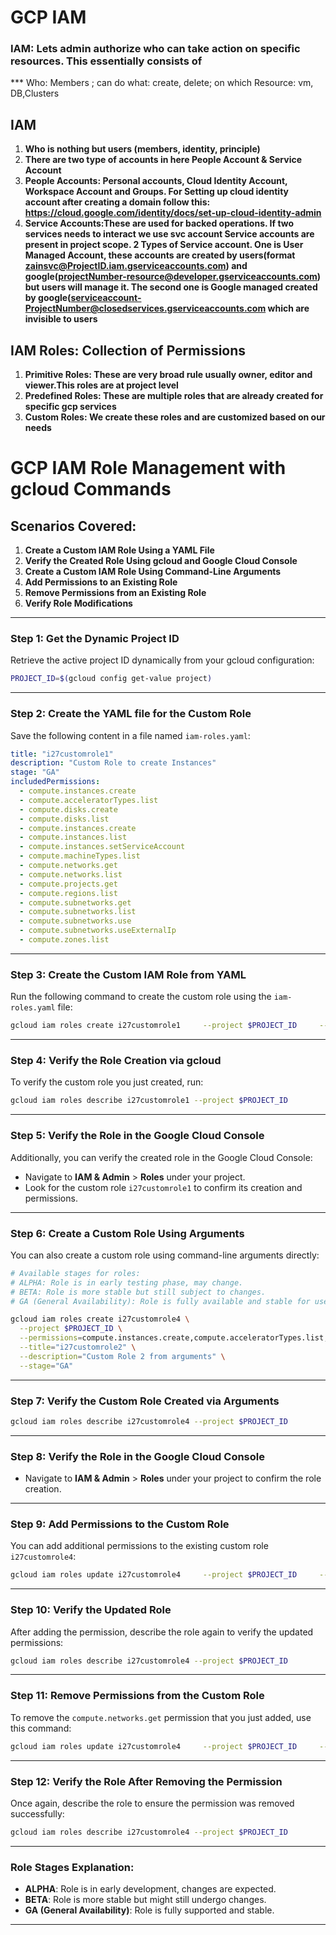 # GCP IAM
### IAM: Lets admin authorize who can take action on specific resources. This essentially consists of
*** Who: Members ; can do what: create, delete; on which Resource: vm, DB,Clusters

## IAM
1. **Who is nothing but users (members, identity, principle)**
2. **There are two type of accounts in here People Account & Service Account**
3. **People Accounts: Personal accounts, Cloud Identity Account, Workspace Account and Groups. For Setting up cloud identity account after creating a domain follow this: https://cloud.google.com/identity/docs/set-up-cloud-identity-admin**
4. **Service Accounts:These are used for backed operations. If two services needs to interact we use svc account Service accounts are present in project scope. 2 Types of Service account. One is User Managed Account, these accounts are created by users(format zainsvc@ProjectID.iam.gserviceaccounts.com) and google(projectNumber-resource@developer.gserviceaccounts.com) but users will manage it. The second one is Google managed created by google(serviceaccount-ProjectNumber@closedservices.gserviceaccounts.com which are invisible to users**

## IAM Roles: Collection of Permissions
1. **Primitive Roles: These are very broad rule usually owner, editor and viewer.This roles are at project level**
2. **Predefined Roles: These are multiple roles that are already created for specific gcp services**
3. **Custom Roles: We create these roles and are customized based on our needs**



# GCP IAM Role Management with gcloud Commands

## Scenarios Covered:
1. **Create a Custom IAM Role Using a YAML File**  
2. **Verify the Created Role Using gcloud and Google Cloud Console**  
3. **Create a Custom IAM Role Using Command-Line Arguments**  
4. **Add Permissions to an Existing Role**  
5. **Remove Permissions from an Existing Role**  
6. **Verify Role Modifications**  

---

### Step 1: Get the Dynamic Project ID
Retrieve the active project ID dynamically from your gcloud configuration:

```bash
PROJECT_ID=$(gcloud config get-value project)
```

---

### Step 2: Create the YAML file for the Custom Role
Save the following content in a file named `iam-roles.yaml`:

```yaml
title: "i27customrole1"
description: "Custom Role to create Instances"
stage: "GA"
includedPermissions:
  - compute.instances.create 
  - compute.acceleratorTypes.list
  - compute.disks.create
  - compute.disks.list
  - compute.instances.create
  - compute.instances.list
  - compute.instances.setServiceAccount
  - compute.machineTypes.list
  - compute.networks.get
  - compute.networks.list
  - compute.projects.get
  - compute.regions.list
  - compute.subnetworks.get
  - compute.subnetworks.list
  - compute.subnetworks.use
  - compute.subnetworks.useExternalIp
  - compute.zones.list
```

---

### Step 3: Create the Custom IAM Role from YAML
Run the following command to create the custom role using the `iam-roles.yaml` file:

```bash
gcloud iam roles create i27customrole1     --project $PROJECT_ID     --file iam-roles.yaml
```

---

### Step 4: Verify the Role Creation via gcloud
To verify the custom role you just created, run:

```bash
gcloud iam roles describe i27customrole1 --project $PROJECT_ID
```

---

### Step 5: Verify the Role in the Google Cloud Console
Additionally, you can verify the created role in the Google Cloud Console:
- Navigate to **IAM & Admin** > **Roles** under your project.
- Look for the custom role `i27customrole1` to confirm its creation and permissions.

---

### Step 6: Create a Custom Role Using Arguments

You can also create a custom role using command-line arguments directly:

```bash
# Available stages for roles:
# ALPHA: Role is in early testing phase, may change.
# BETA: Role is more stable but still subject to changes.
# GA (General Availability): Role is fully available and stable for use.

gcloud iam roles create i27customrole4 \
  --project $PROJECT_ID \
  --permissions=compute.instances.create,compute.acceleratorTypes.list,compute.disks.create \
  --title="i27customrole2" \
  --description="Custom Role 2 from arguments" \
  --stage="GA"
```

---

### Step 7: Verify the Custom Role Created via Arguments

```bash
gcloud iam roles describe i27customrole4 --project $PROJECT_ID
```

---

### Step 8: Verify the Role in the Google Cloud Console
- Navigate to **IAM & Admin** > **Roles** under your project to confirm the role creation.

---

### Step 9: Add Permissions to the Custom Role

You can add additional permissions to the existing custom role `i27customrole4`:

```bash
gcloud iam roles update i27customrole4     --project $PROJECT_ID     --add-permissions="compute.networks.get"
```

---

### Step 10: Verify the Updated Role

After adding the permission, describe the role again to verify the updated permissions:

```bash
gcloud iam roles describe i27customrole4 --project $PROJECT_ID
```

---

### Step 11: Remove Permissions from the Custom Role

To remove the `compute.networks.get` permission that you just added, use this command:

```bash
gcloud iam roles update i27customrole4     --project $PROJECT_ID     --remove-permissions="compute.networks.get"
```

---

### Step 12: Verify the Role After Removing the Permission

Once again, describe the role to ensure the permission was removed successfully:

```bash
gcloud iam roles describe i27customrole4 --project $PROJECT_ID
```

---

### Role Stages Explanation:
- **ALPHA**: Role is in early development, changes are expected.
- **BETA**: Role is more stable but might still undergo changes.
- **GA (General Availability)**: Role is fully supported and stable.

---
